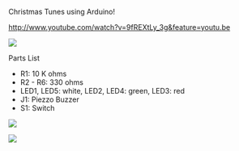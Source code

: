 Christmas Tunes using Arduino!

http://www.youtube.com/watch?v=9fREXtLy_3g&feature=youtu.be

<img src="https://raw.github.com/rmadhuram/ArduinoChristmasTunes/master/docs/christmas_tunes_schem.png"></img>

Parts List
  - R1: 10 K ohms
  - R2 - R6: 330 ohms
  - LED1, LED5: white, LED2, LED4: green, LED3: red
  - J1: Piezzo Buzzer
  - S1: Switch

<img src="https://raw.github.com/rmadhuram/ArduinoChristmasTunes/master/docs/photo1.jpg"></img>

<img src="https://raw.github.com/rmadhuram/ArduinoChristmasTunes/master/docs/photo2.jpg"></img>

